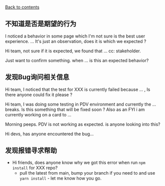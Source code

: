 [Back to contents](https://github.com/TD-English-Learning-Community/common-expressions)


## 不知道是否是期望的行为

I noticed a behavior in some page which I'm not sure is the best user experience. ... It's just an observation, does it is which we expected ?

Hi team, not sure if it is expected, we found that ... cc: stakeholder.

Just want to confirm something. when ... is this an expected behavior?

## 发现Bug询问相关信息

Hi team, I noticed that the test for XXX is currently failed because ... , Is there anyone could fix it please ?

Hi team, I was doing some testing in PDV environment and currently the ... breaks. Is this something that will be fixed soon ? Also as an FYI i am currently working on a card to ...

Morning peeps. PDV is not working as expected. is anyone looking into this?

Hi devs, has anyone encountered the bug...

## 发现报错寻求帮助

- Hi friends, does anyone know why we got this error when run `npm install` for XXX repo?
  - pull the latest from main, bump your branch if you need to and use `yarn install` - let me know how you go.

